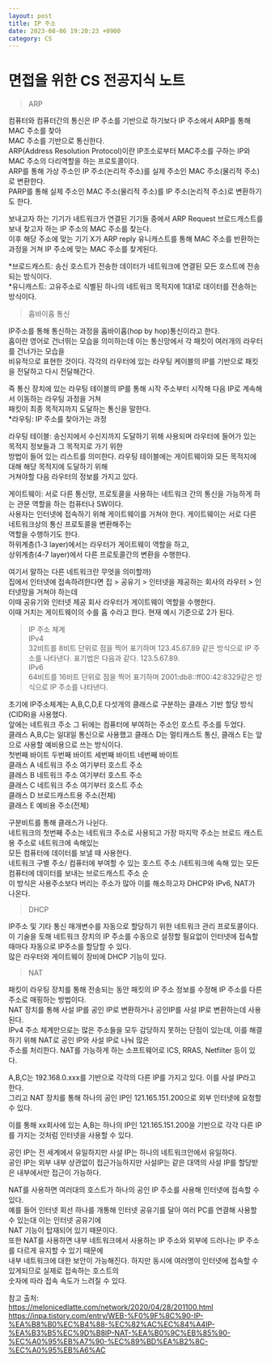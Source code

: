 ```yaml
---
layout: post
title: IP 주소
date: 2023-08-06 19:20:23 +0900
category: CS
---
```

# 면접을 위한 CS 전공지식 노트  
> ARP

컴퓨터와 컴퓨터간의 통신은 IP 주소를 기반으로 하기보다 IP 주소에서 ARP를 통해 MAC 주소를 찾아   
MAC 주소를 기반으로 통신한다.  
ARP(Address Resolution Protocol)이란 IP조소로부터 MAC주소를 구하는 IP와 MAC 주소의 다리역할을 하는 프로토콜이다.  
ARP를 통해 가상 주소인 IP 주소(논리적 주소)를 실제 주소인 MAC 주소(물리적 주소)로 변환한다.  
PARP를 통해 실제 주소인 MAC 주소(물리적 주소)를 IP 주소(논리적 주소)로 변환하기도 한다.  
  
보내고자 하는 기기가 네트워크가 연결된 기기들 중에서 ARP Request 브로드캐스트를 보내 찾고자 하는 IP 주소의 MAC 주소를 찾는다.  
이후 해당 주소에 맞는 기기 X가 ARP reply 유니캐스트를 통해 MAC 주소를 반환하는 과정을 거쳐 IP 주소에 맞는 MAC 주소를 찾게된다.  
  
*브로드캐스트: 송신 호스트가 전송한 데이터가 네트워크에 연결된 모든 호스트에 전송되는 방식이다.  
*유니캐스트: 고유주소로 식별된 하나의 네트워크 목적지에 1대1로 데이터를 전송하는 방식이다.  
  
> 홉바이홉 통신  

IP주소를 통해 통신하는 과정을 홉바이홉(hop by hop)통신이라고 한다.  
홉이란 영어로 건너뛰는 모습을 의미하는데 이는 통신망에서 각 패킷이 여러개의 라우터를 건너가는 모습을  
비유적으로 표현한 것이다. 각각의 라우터에 있는 라우팅 케이블의 IP를 기반으로 패킷을 전달하고 다시 전달해간다.  
  
즉 통신 장치에 있는 라우팅 테이블의 IP를 통해 시작 주소부터 시작해 다음 IP로 계속해서 이동하는 라우팅 과정을 거쳐  
패킷이 최종 목적지까지 도달하는 통신을 말한다.  
*라우팅: IP 주소를 찾아가는 과정  
  
라우팅 테이블: 송신지에서 수신지까지 도달하기 위해 사용되며 라우터에 들어가 있는 목적지 정보들과 그 목적지로 가기 위한  
방법이 들어 있는 리스트를 의미한다. 라우팅 테이블에는 게이트웨이와 모든 목적지에 대해 해당 목적지에 도달하기 위해  
거쳐야할 다음 라우터의 정보를 가지고 있다.  
  
게이트웨이: 서로 다른 통신망, 프로토콜을 사용하는 네트워크 간의 통신을 가능하게 하는 관문 역할을 하는 컴퓨터나 SW이다.  
사용자는 인터넷에 접속하기 위해 게이트웨이를 거쳐야 한다. 게이트웨이는 서로 다른 네트워크상의 통신 프로토콜을 변환해주는  
역할을 수행하기도 한다.  
하위계층(1-3 layer)에서는 라우터가 게이트웨이 역할을 하고,  
상위계층(4-7 layer)에서 다른 프로토콜간의 변환을 수행한다.  
  
여기서 말하는 다른 네트워크란 무엇을 의미할까)  
집에서 인터넷에 접속하려한다면 집 > 공유기 > 인터넷을 제공하는 회사의 라우터 > 인터넷망을 거쳐야 하는데  
이때 공유기와 인터넷 제공 회사 라우터가 게이트웨이 역할을 수행한다.  
이때 거치는 게이트웨이의 수를 홉 수라고 한다. 현재 예시 기준으로 2가 된다.  
   
> IP 주소 체계  
IPv4  
32비트를 8비트 단위로 점을 찍어 표기하며 123.45.67.89 같은 방식으로 IP 주소를 나타낸다. 
표기법은 다음과 같다. 123.5.67.89.    
IPv6  
64비트를 16비트 단위로 점을 찍어 표기하며 2001:db8::ff00:42:8329같은 방식으로 IP 주소를 나타낸다.  
  
초기에 IP주소체계는 A,B,C,D,E 다섯개의 클래스로 구분하는 클래스 기반 할당 방식(CIDR)을 사용했다.    
앞에는 네트워크 주소 그 뒤에는 컴퓨터에 부여하는 주소인 호스트 주소를 두었다.  
클래스 A,B,C는 일대일 통신으로 사용했고 클래스 D는 멀티캐스트 통신, 클래스 E는 앞으로 사용할 예비용으로 쓰는 방식이다.  
         첫번째 바이트 두번째 바이트 세번째 바이트 네번째 바이트  
클래스 A 네트워크 주소 여기부터 호스트 주소               
클래스 B 네트워크 주소               여기부터 호스트 주소   
클래스 C 네트워크 주소                             여기부터 호스트 주소  
클래스 D 브로드캐스트용 주소(전체)  
클래스 E 예비용 주소(전체)  

구분비트를 통해 클래스가 나뉜다.    
네트워크의 첫번째 주소는 네트워크 주소로 사용되고 가장 마지막 주소는 브로드 캐스트용 주소로 네트워크에 속해있는  
모든 컴퓨터에 데이터를 보낼 때 사용한다.  
네트워크 구별 주소/ 컴퓨터에 부여할 수 있는 호스트 주소 /네트워크에 속해 있는 모든 컴퓨터에 데이터를 보내는 브로드캐스트 주소 순  
이 방식은 사용주소보다 버리는 주소가 많아 이를 해소하고자 DHCP와 IPv6, NAT가 나온다.  
  
> DHCP

IP주소 및 기타 통신 매개변수를 자동으로 할당하기 위한 네트워크 관리 프로토콜이다.  
이 기술을 토해 네트워크 장치의 IP 주소를 수동으로 설정할 필요없이 인터넷에 접속할 때마다 자동으로 IP주소를 할당할 수 있다.  
많은 라우터와 게이트웨이 장비에 DHCP 기능이 있다.  
  
> NAT  

패킷이 라우팅 장치를 통해 전송되는 동안 패킷의 IP 주소 정보를 수정해 IP 주소를 다른 주소로 매핑하는 방법이다.  
NAT 장치를 통해 사설 IP를 공인 IP로 변환하거나 공인IP를 사설 IP로 변환하는데 사용된다.  
IPv4 주소 체계만으로는 많은 주소들을 모두 감당하지 못하는 단점이 있는데, 이를 해결하기 위해 NAT로 공인 IP와 사설 IP로 나눠 많은  
주소를 처리한다. NAT를 가능하게 하는 소프트웨어로 ICS, RRAS, Netfilter 등이 있다.  
  
A,B,C는 192.168.0.xxx를 기반으로 각각의 다른 IP를 가지고 있다. 이를 사설 IP라고 한다.  
그리고 NAT 장치를 통해 하나의 공인 IP인 121.165.151.200으로 외부 인터넷에 요청할 수 있다.  
  
이를 통해 xx회사에 있는 A,B는 하나의 IP인 121.165.151.200을 기반으로 각각 다른 IP를 가지는 것처럼 인터넷을 사용할 수 있다.  
  
공인 IP는 전 세계에서 유일하지만 사설 IP는 하나의 네트워크안에서 유일하다.  
공인 IP는 외부 내부 상관없이 접근가능하지만 사설IP는 같은 대역의 사설 IP를 할당받은 내부에서만 접근이 가능하다.  
  
NAT를 사용하면 여러대의 호스트가 하나의 공인 IP 주소를 사용해 인터넷에 접속할 수 있다.  
예를 들어 인터넷 회선 하나를 개통해 인터넷 공유기를 달아 여러 PC를 연결해 사용할 수 있는대 이는 인터넷 공유기에  
NAT 기능이 탑재되어 있기 때문이다.  
또한 NAT를 사용하면 내부 네트워크에서 사용하는 IP 주소와 외부에 드러나는 IP 주소를 다르게 유지할 수 있기 때문에   
내부 네트워크에 대한 보안이 가능해진다. 하지만 동시에 여러명이 인터넷에 접속할 수 있게되므로 실제로 접속하는 호스트의  
숫자에 따라 접속 속도가 느려질 수 있다.   
  
참고 출처:  
https://melonicedlatte.com/network/2020/04/28/201100.html  
https://inpa.tistory.com/entry/WEB-%F0%9F%8C%90-IP-%EA%B8%B0%EC%B4%88-%EC%82%AC%EC%84%A4IP-%EA%B3%B5%EC%9D%B8IP-NAT-%EA%B0%9C%EB%85%90-%EC%A0%95%EB%A7%90-%EC%89%BD%EA%B2%8C-%EC%A0%95%EB%A6%AC  


